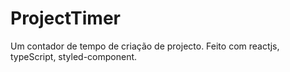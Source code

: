 # ProjectTimer
Um contador de tempo de criação de projecto. Feito com reactjs, typeScript, styled-component.
